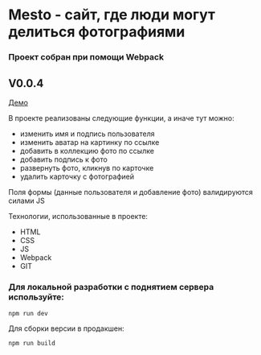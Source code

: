 # Mesto - сайт, где люди могут делиться фотографиями

### Проект собран при помощи Webpack

## V0.0.4

[Демо](https://mlenizyaka.github.io/Mesto_Webpack/)

В проекте реализованы следующие функции, а иначе тут можно:
- изменить имя и подпись пользователя
- изменить аватар на картинку по ссылке
- добавить в коллекцию фото по ссылке
- добавить подпись к фото
- развернуть фото, кликнув по карточке
- удалить карточку с фотографией

Поля формы (данные пользователя и добавление фото) валидируются силами JS



Технологии, использованные в проекте:
* HTML
* CSS
* JS
* Webpack
* GIT


### Для локальной разработки с поднятием сервера используйте:

```
npm run dev
```

Для сборки версии в продакшен:

```
npm run build
```
